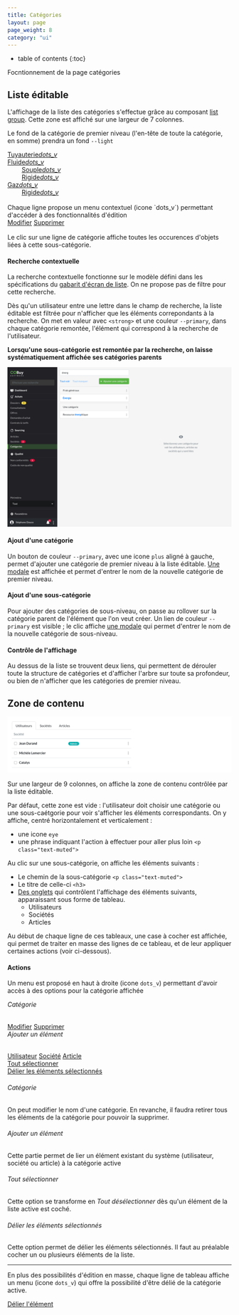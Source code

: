 ```yaml
---
title: Catégories
layout: page
page_weight: 8
category: "ui"
---
```

* table of contents
{:toc}

Focntionnement de la page catégories

## Liste éditable ##

L'affichage de la liste des catégories s'effectue grâce au composant [list group](https://getbootstrap.com/docs/4.5/components/list-group/#links-and-buttons). Cette zone est affiché sur une largeur de 7 colonnes.

Le fond de la catégorie de premier niveau (l'en-tête de toute la catégorie, en somme) prendra un fond `--light`

<div class="list-group">
  <a href="#" class="list-group-item list-group-item-action" style="background-color:#F8F9FA;">
    <div class="d-flex w-100 justify-content-between">
      Tuyauterie<i class="ico ico-small">dots_v</i>
    </div>
  </a>
  <a href="#" class="list-group-item list-group-item-action">
    <div class="d-flex w-100 justify-content-between">
      Fluide<i class="ico ico-small">dots_v</i>
    </div>
  </a>
  <a href="#" class="list-group-item list-group-item-action text-muted">
    <div class="d-flex w-100 justify-content-between" style="padding-left:2rem;">
      Souple<i class="ico ico-small">dots_v</i>
    </div>
  </a>
  <a href="#" class="list-group-item list-group-item-action active">
    <div class="d-flex w-100 justify-content-between" style="padding-left:2rem;">
      Rigide<i class="ico ico-small">dots_v</i>
    </div>
  </a>
  <a href="#" class="list-group-item list-group-item-action">
    <div class="d-flex w-100 justify-content-between">
      Gaz<i class="ico ico-small">dots_v</i>
    </div>
  </a>
  <a href="#" class="list-group-item list-group-item-action text-muted">
    <div class="d-flex w-100 justify-content-between" style="padding-left:2rem;">
      Rigide<i class="ico ico-small">dots_v</i>
    </div>
  </a>
</div>

<br/>
Chaque ligne propose un menu contextuel (icone `dots_v`) permettant d'accéder à des fonctionnalités d'édition

<div class="dropdown-menu" style="position: static;display: block; float: none; margin-bottom: 1rem;">
  <a class="dropdown-item" href="#">Modifier</a>
  <a class="dropdown-item" href="#">Supprimer</a>
</div>

Le clic sur une ligne de catégorie affiche toutes les occurences d'objets liées à cette sous-catégorie.

#### Recherche contextuelle ####
La recherche contextuelle fonctionne sur le modèle défini dans les spécifications du [gabarit d'écran de liste](gabarits.listes.html#zone-de-recherchefiltrage-et-actions-principales). On ne propose pas de filtre pour cette recherche.

Dès qu'un utilisateur entre une lettre dans le champ de recherche, la liste éditable est filtrée pour n'afficher que les éléments correpondants à la recherche. On met en valeur avec `<strong>` et une couleur `--primary`, dans chaque catégorie remontée, l'élément qui correspond à la recherche de l'utilisateur. 

**Lorsqu'une sous-catégorie est remontée par la recherche, on laisse systématiquement affichée ses catégories parents**

![ capture recherche ](assets/images/12.3-categories.png)

#### Ajout d'une catégorie ####
Un bouton de couleur `--primary`, avec une icone `plus` aligné à gauche, permet d'ajouter une catégorie de premier niveau à la liste éditable. [Une modale](comp.modales.html) est affichée et permet d'entrer le nom de la nouvelle catégorie de premier niveau.

#### Ajout d'une sous-catégorie ####
Pour ajouter des catégories de sous-niveau, on passe au rollover sur la catégorie parent de l'élément que l'on veut créer. Un lien de couleur `--primary` est visible ; le clic affiche [une modale](comp.modales.html) qui permet d'entrer le nom de la nouvelle catégorie de sous-niveau.

#### Contrôle de l'affichage ####
Au dessus de la liste se trouvent deux liens, qui permettent de dérouler toute la structure de catégories et d'afficher l'arbre sur toute sa profondeur, ou bien de n'afficher que les catégories de premier niveau.

## Zone de contenu ##
![capture](assets/images/ui.categories.png)

Sur une largeur de 9 colonnes, on affiche la zone de contenu contrôlée par la liste éditable.

Par défaut, cette zone est vide : l'utilisateur doit choisir une catégorie ou une sous-caétgorie pour voir s'afficher les éléments correspondants. On y affiche, centré horizontalement et verticalement :
- une icone `eye`
- une phrase indiquant l'action à effectuer pour aller plus loin `<p class="text-muted">`

Au clic sur une sous-catégorie, on affiche les éléments suivants :
- Le chemin de la sous-catégorie `<p class="text-muted">`
- Le titre de celle-ci `<h3>`
- [Des onglets](https://getbootstrap.com/docs/4.5/components/navs/#tabs) qui contrôlent l'affichage des éléments suivants, apparaissant sous forme de tableau.
  - Utilisateurs
  - Sociétés
  - Articles
  
Au début de chaque ligne de ces tableaux, une case à cocher est affichée, qui permet de traiter en masse des lignes de ce tableau, et de leur appliquer certaines actions (voir ci-dessous).

#### Actions ####
Un menu est proposé en haut à droite (icone `dots_v`) permettant d'avoir accès à des options pour la catégorie affichée

<div class="dropdown-menu" style="position: static;display: block; float: none; margin-bottom: 1rem;">
  <h6 class="dropdown-header" style="margin-top:0;">Catégorie</h6>
  <a class="dropdown-item" href="#">Modifier</a>
  <a class="dropdown-item disabled" href="#">Supprimer</a>
  <div class="dropdown-divider"></div>
  <h6 class="dropdown-header" style="margin-top:0;">Ajouter un élément</h6>
  <a class="dropdown-item" href="#">Utilisateur</a>
  <a class="dropdown-item" href="#">Société</a>
  <a class="dropdown-item" href="#">Article</a>
      <div class="dropdown-divider"></div>
	<a class="dropdown-item" href="#">Tout sélectionner</a>
	      <div class="dropdown-divider"></div>
	<a class="dropdown-item disabled" href="#">Délier les éléments sélectionnés</a>
</div>

###### Catégorie ######
On peut modifier le nom d'une catégorie. En revanche, il faudra retirer tous les éléments de la catégorie pour pouvoir la supprimer.

###### Ajouter un élément ######
Cette partie permet de lier un élément existant du système (utilisateur, société ou article) à la catégorie active

###### Tout sélectionner ######
Cette option se transforme en *Tout désélectionner* dès qu'un élément de la liste active est coché.

###### Délier les éléments sélectionnés ######
Cette option permet de délier les éléments sélectionnés. Il faut au préalable cocher un ou plusieurs éléments de la liste.

<hr/>

En plus des possibilités d'édition en masse, chaque ligne de tableau affiche un menu (icone `dots_v`) qui offre la possibilité d'être délié de la catégorie active.

<div class="dropdown-menu" style="position: static;display: block; float: none; margin-bottom: 1rem;">
	<a class="dropdown-item" href="#">Délier l'élément</a>
</div>

